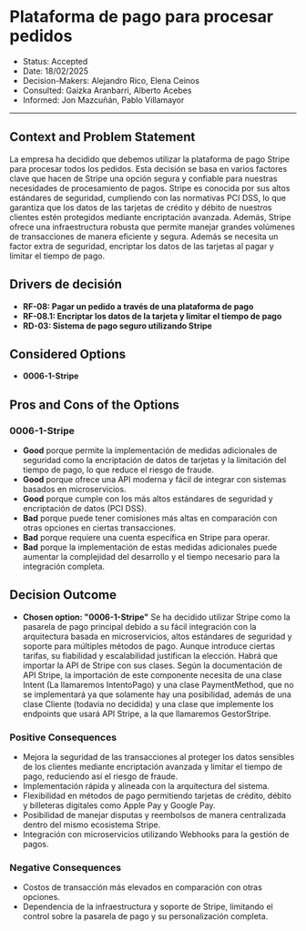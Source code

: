 # Plataforma de pago para procesar pedidos

* Status: Accepted
* Date: 18/02/2025
* Decision-Makers: Alejandro Rico, Elena Ceinos
* Consulted:  Gaizka Aranbarri, Alberto Acebes
* Informed: Jon Mazcuñán, Pablo Villamayor

---

## Context and Problem Statement

La empresa ha decidido que debemos utilizar la plataforma de pago Stripe para procesar todos los pedidos. Esta decisión se basa en varios factores clave que hacen de Stripe una opción segura y confiable para nuestras necesidades de procesamiento de pagos. 
Stripe es conocida por sus altos estándares de seguridad, cumpliendo con las normativas PCI DSS, lo que garantiza que los datos de las tarjetas de crédito y débito de nuestros clientes estén protegidos mediante encriptación avanzada. Además, Stripe ofrece una infraestructura robusta que permite manejar grandes volúmenes de transacciones de manera eficiente y segura.
Además se necesita un factor extra de seguridad, encriptar los datos de las tarjetas al pagar y limitar el tiempo de pago.

## Drivers de decisión

* **RF-08: Pagar un pedido a través de una plataforma de pago**
* **RF-08.1: Encriptar los datos de la tarjeta y limitar el tiempo de pago**
* **RD-03: Sistema de pago seguro utilizando Stripe**

## Considered Options

* **0006-1-Stripe**

## Pros and Cons of the Options

### 0006-1-Stripe

* **Good** porque permite la implementación de medidas adicionales de seguridad como la encriptación de datos de tarjetas y la limitación del tiempo de pago, lo que reduce el riesgo de fraude.
* **Good** porque ofrece una API moderna y fácil de integrar con sistemas basados en microservicios.
* **Good** porque cumple con los más altos estándares de seguridad y encriptación de datos (PCI DSS).
* **Bad** porque puede tener comisiones más altas en comparación con otras opciones en ciertas transacciones.
* **Bad** porque requiere una cuenta específica en Stripe para operar.
* **Bad** porque la implementación de estas medidas adicionales puede aumentar la complejidad del desarrollo y el tiempo necesario para la integración completa.

## Decision Outcome

* **Chosen option: "0006-1-Stripe"**
Se ha decidido utilizar Stripe como la pasarela de pago principal debido a su fácil integración con la arquitectura basada en microservicios, altos estándares de seguridad y soporte para múltiples métodos de pago. Aunque introduce ciertas tarifas, su fiabilidad y escalabilidad justifican la elección. Habrá que importar la API de Stripe con sus clases. Según la documentación de API Stripe, la importación de este componente necesita de una clase Intent (La llamaremos IntentoPago) y una clase PaymentMethod, que no se implementará ya que solamente hay una posibilidad, además de una clase Cliente (todavía no decidida) y una clase que implemente los endpoints que usará API Stripe, a la que llamaremos GestorStripe.

### Positive Consequences

* Mejora la seguridad de las transacciones al proteger los datos sensibles de los clientes mediante encriptación avanzada y limitar el tiempo de pago, reduciendo así el riesgo de fraude.
* Implementación rápida y alineada con la arquitectura del sistema.
* Flexibilidad en métodos de pago permitiendo tarjetas de crédito, débito y billeteras digitales como Apple Pay y Google Pay.
* Posibilidad de manejar disputas y reembolsos de manera centralizada dentro del mismo ecosistema Stripe.
* Integración con microservicios utilizando Webhooks para la gestión de pagos.

### Negative Consequences

* Costos de transacción más elevados en comparación con otras opciones.
* Dependencia de la infraestructura y soporte de Stripe, limitando el control sobre la pasarela de pago y su personalización completa.

